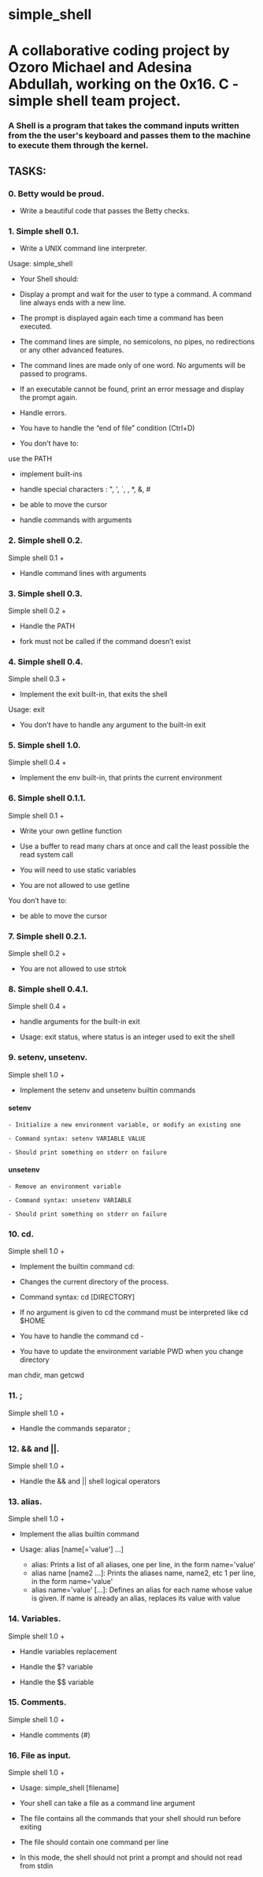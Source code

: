 # simple_shell

# A collaborative coding project by  Ozoro Michael and Adesina Abdullah, working on the 0x16. C - simple shell team project.

### A Shell is a program that takes the command inputs written from the the user's keyboard and passes them to the machine to execute them through the kernel.

## TASKS:

### 0. Betty would be proud.

- Write a beautiful code that passes the Betty checks.

### 1. Simple shell 0.1.

- Write a UNIX command line interpreter.

Usage: simple_shell

- Your Shell should:

- Display a prompt and wait for the user to type a command. A command line always ends with a new line.

- The prompt is displayed again each time a command has been executed.

- The command lines are simple, no semicolons, no pipes, no redirections or any other advanced features.

- The command lines are made only of one word. No arguments will be passed to programs.

- If an executable cannot be found, print an error message and display the prompt again.

- Handle errors.

- You have to handle the “end of file” condition (Ctrl+D)

- You don’t have to:

use the PATH

- implement built-ins

- handle special characters : ", ', `, \, *, &, #

- be able to move the cursor

- handle commands with arguments

### 2. Simple shell 0.2.

Simple shell 0.1 +

- Handle command lines with arguments

### 3. Simple shell 0.3.

Simple shell 0.2 +

- Handle the PATH

- fork must not be called if the command doesn’t exist

### 4. Simple shell 0.4.

Simple shell 0.3 +

- Implement the exit built-in, that exits the shell

Usage: exit

- You don’t have to handle any argument to the built-in exit

### 5. Simple shell 1.0.

Simple shell 0.4 +

- Implement the env built-in, that prints the current environment

### 6. Simple shell 0.1.1.

Simple shell 0.1 +

- Write your own getline function

- Use a buffer to read many chars at once and call the least possible the read system call

- You will need to use static variables

- You are not allowed to use getline

You don’t have to:

- be able to move the cursor

### 7. Simple shell 0.2.1.

Simple shell 0.2 +

- You are not allowed to use strtok

### 8. Simple shell 0.4.1.

Simple shell 0.4 +

- handle arguments for the built-in exit

- Usage: exit status, where status is an integer used to exit the shell

### 9. setenv, unsetenv.

Simple shell 1.0 +

- Implement the setenv and unsetenv builtin commands

#### setenv

    - Initialize a new environment variable, or modify an existing one

    - Command syntax: setenv VARIABLE VALUE

    - Should print something on stderr on failure

#### unsetenv

    - Remove an environment variable

    - Command syntax: unsetenv VARIABLE

    - Should print something on stderr on failure

### 10. cd.

Simple shell 1.0 +

- Implement the builtin command cd:

- Changes the current directory of the process.

- Command syntax: cd [DIRECTORY]

- If no argument is given to cd the command must be interpreted like cd $HOME

- You have to handle the command cd -

- You have to update the environment variable PWD when you change directory

man chdir, man getcwd

### 11. ;

Simple shell 1.0 +

- Handle the commands separator ;

### 12. && and ||.

Simple shell 1.0 +

- Handle the && and || shell logical operators

### 13. alias.

Simple shell 1.0 +

- Implement the alias builtin command

- Usage: alias [name[='value'] ...]
    - alias: Prints a list of all aliases, one per line, in the form name='value'
    - alias name [name2 ...]: Prints the aliases name, name2, etc 1 per line, in the form name='value'
    - alias name='value' [...]: Defines an alias for each name whose value is given. If name is already an alias, replaces its value with value

### 14. Variables.

Simple shell 1.0 +

- Handle variables replacement

- Handle the $? variable

- Handle the $$ variable

### 15. Comments.

Simple shell 1.0 +

- Handle comments (#)

### 16. File as input.

Simple shell 1.0 +

- Usage: simple_shell [filename]

- Your shell can take a file as a command line argument

- The file contains all the commands that your shell should run before exiting

- The file should contain one command per line

- In this mode, the shell should not print a prompt and should not read from stdin


